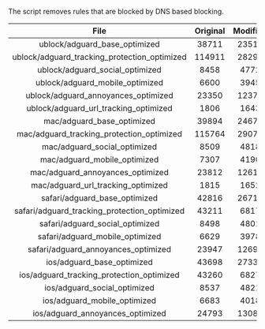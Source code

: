 The script removes rules that are blocked by DNS based blocking.


| File | Original | Modified |
|:----:|:-----:|:-----:|
| ublock/adguard_base_optimized | 38711 | 23518 |
| ublock/adguard_tracking_protection_optimized | 114911 | 28297 |
| ublock/adguard_social_optimized | 8458 | 4772 |
| ublock/adguard_mobile_optimized | 6600 | 3945 |
| ublock/adguard_annoyances_optimized | 23350 | 12379 |
| ublock/adguard_url_tracking_optimized | 1806 | 1643 |
| mac/adguard_base_optimized | 39894 | 24677 |
| mac/adguard_tracking_protection_optimized | 115764 | 29076 |
| mac/adguard_social_optimized | 8509 | 4818 |
| mac/adguard_mobile_optimized | 7307 | 4190 |
| mac/adguard_annoyances_optimized | 23812 | 12612 |
| mac/adguard_url_tracking_optimized | 1815 | 1652 |
| safari/adguard_base_optimized | 42816 | 26713 |
| safari/adguard_tracking_protection_optimized | 43211 | 6817 |
| safari/adguard_social_optimized | 8498 | 4801 |
| safari/adguard_mobile_optimized | 6629 | 3978 |
| safari/adguard_annoyances_optimized | 23947 | 12691 |
| ios/adguard_base_optimized | 43698 | 27330 |
| ios/adguard_tracking_protection_optimized | 43260 | 6827 |
| ios/adguard_social_optimized | 8537 | 4821 |
| ios/adguard_mobile_optimized | 6683 | 4018 |
| ios/adguard_annoyances_optimized | 24793 | 13083 |